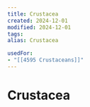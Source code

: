 ```yaml
---
title: Crustacea
created: 2024-12-01
modified: 2024-12-01
tags: 
alias: Crustacea

usedFor:
- "[[4595 Crustaceans]]"
---
```

# Crustacea
